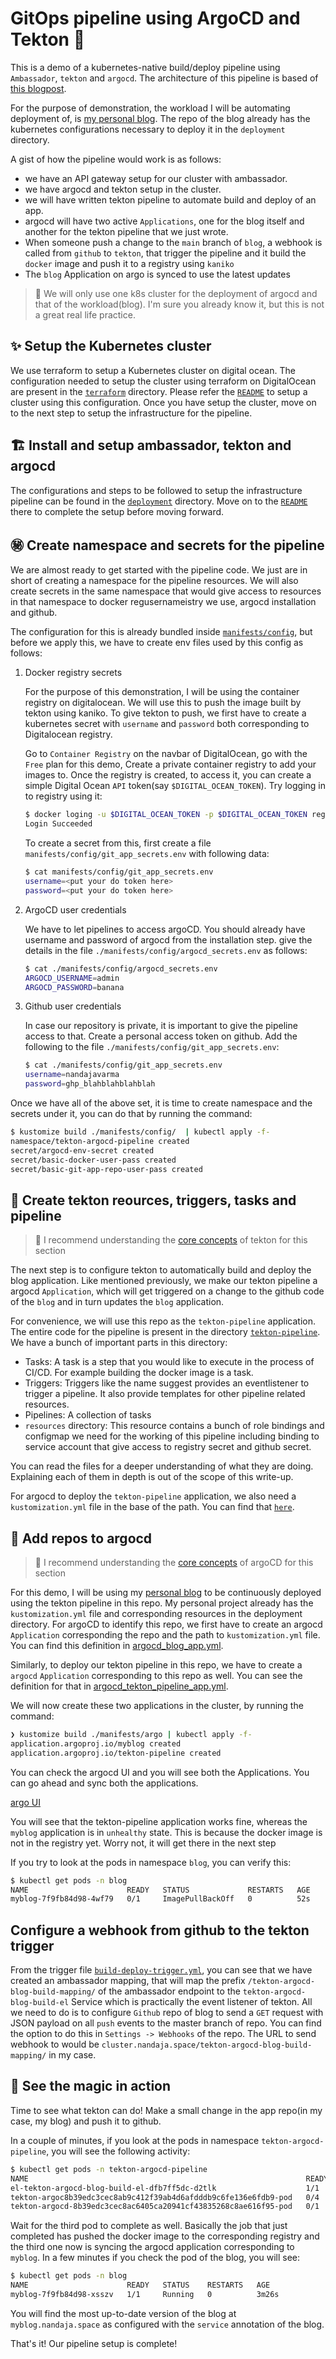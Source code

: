 # GitOps pipeline using ArgoCD and Tekton 🌵

This is a demo of a kubernetes-native build/deploy pipeline using `Ambassador`,
`tekton` and `argocd`. The architecture of this pipeline is based of [this
blogpost](https://medium.com/dzerolabs/using-tekton-and-argocd-to-set-up-a-kubernetes-native-build-release-pipeline-cf4f4d9972b0).

For the purpose of demonstration, the workload I will be automating deployment
of, is [my personal blog](https://github.com/nandajavarma/blog). The repo of the
blog already has the kubernetes configurations necessary to deploy it in the
`deployment` directory.

A gist of how the pipeline would work is as follows:

- we have an API gateway setup for our cluster with ambassador.
- we have argocd and tekton setup in the cluster.
- we will have written tekton pipeline to automate build and deploy of an app.
- argocd will have two active `Applications`, one for the blog itself and
  another for the tekton pipeline that we just wrote.
- When someone push a change to the `main` branch of `blog`, a webhook is called
  from `github` to `tekton`, that trigger the pipeline and it build the `docker` image and push
  it to a registry using `kaniko`
- The `blog` Application on argo is synced to use the latest updates

> 🚧  We will only use one k8s cluster for the deployment of argocd and that of the
> workload(blog). I'm sure you already know it, but this is not a great real
> life practice.

## ✨ Setup the Kubernetes cluster

We use terraform to setup a Kubernetes cluster on digital ocean. The
configuration needed to setup the cluster using terraform on DigitalOcean are
present in the [`terraform`](./terraform) directory. Please refer the
[`README`](./terraform/README.md) to setup a cluster using this configuration.
Once you have setup the cluster, move on to the next step to setup the
infrastructure for the pipeline.

## 🏗️ Install and setup ambassador, tekton and argocd

The configurations and steps to be followed to setup the infrastructure pipeline
can be found in the [`deployment`](./deployment) directory. Move on to the
[`README`](./deployment/README.md) there to complete the setup before moving forward.

## ㊙️ Create namespace and secrets for the pipeline

We are almost ready to get started with the pipeline code. We just are in short
of creating a namespace for the pipeline resources. We will also create secrets in the
same namespace that would give access to resources in that namespace to docker
regusernameistry we use, argocd installation and github.

The configuration for this is already bundled inside
[`manifests/config`](./manifests/config), but before we apply this, we have to
create env files used by this config as follows:

1. Docker registry secrets

    For the purpose of this demonstration, I will be using the container registry on
    digitalocean. We will use this to push the image built by tekton using kaniko. To give
    tekton to push, we first have to create a kubernetes secret with `username` and
    `password` both corresponding to Digitalocean registry.

    Go  to `Container Registry` on the navbar of DigitalOcean, go with the `Free`
    plan for this demo, Create a private container registry to add your images
    to.
    Once the registry is created, to access it, you can create a simple Digital
    Ocean `API` token(say `$DIGITAL_OCEAN_TOKEN`). Try logging in to registry using
    it:

    ``` sh
    $ docker loging -u $DIGITAL_OCEAN_TOKEN -p $DIGITAL_OCEAN_TOKEN registry.digitalocean.com
    Login Succeeded
    ```

    To create a secret from this, first create a file
    `manifests/config/git_app_secrets.env` with following data:

    ``` sh
    $ cat manifests/config/git_app_secrets.env
    username=<put your do token here>
    password=<put your do token here>
    ```

1. ArgoCD user credentials

    We have to let pipelines to access argoCD. You should already have username and
    password of argocd from the installation step. give the details in the file
    `./manifests/config/argocd_secrets.env` as follows:

    ``` sh
    $ cat ./manifests/config/argocd_secrets.env
    ARGOCD_USERNAME=admin
    ARGOCD_PASSWORD=banana
    ```

1. Github user credentials

    In case our repository is private, it is important to give the pipeline access
    to that. Create a personal access token on github. Add the following to the file
    `./manifests/config/git_app_secrets.env`:

    ``` sh
    $ cat ./manifests/config/git_app_secrets.env
    username=nandajavarma
    password=ghp_blahblahblahblah
    ```

Once we have all of the above set, it is time to create namespace and the
secrets under it, you can do that by running the command:

``` sh
$ kustomize build ./manifests/config/  | kubectl apply -f-
namespace/tekton-argocd-pipeline created
secret/argocd-env-secret created
secret/basic-docker-user-pass created
secret/basic-git-app-repo-user-pass created
```

## 🧪 Create tekton reources, triggers, tasks and pipeline

> 🚧 I recommend understanding the [core
> concepts](https://tekton.dev/docs/concepts/) of tekton
> for this section

The next step is to configure tekton to automatically build and deploy the blog
application. Like mentioned previously, we make our tekton pipeline a argocd
`Application`, which will get triggered on a change to the github code of the
`blog` and in turn updates the `blog` application.

For convenience, we will use this repo as the `tekton-pipeline` application. The
entire code for the pipeline is present in the directory
[`tekton-pipeline`](./manifests/tekton-pipeline/). We have a bunch of important
parts in this directory:

- Tasks: A task is a step that you would like to execute in the process of
  CI/CD. For example building the docker image is a task.
- Triggers: Triggers like the name suggest provides an eventlistener to trigger
  a pipeline. It also provide templates for other pipeline related resources.
- Pipelines: A collection of tasks
- `resources` directory: This resource contains a bunch of role bindings and
  configmap we need for the working of this pipeline including binding to service
  account that give access to registry secret and github secret.

You can read the files for a deeper understanding of what they are doing.
Explaining each of them in depth is out of the scope of this write-up.

For argocd to deploy the `tekton-pipeline` application, we also need a
`kustomization.yml` file in the base of the path. You can find that
[`here`](./manifests/tekton-pipeline/kustomization.yml).

## 🔭 Add repos to argocd

> 🚧 I recommend understanding the [core
> concepts](https://argo-cd.readthedocs.io/en/stable/core_concepts/) of argoCD
> for this section

For this demo, I will be using my [personal
blog](https://github.com/nandajavarma/blog) to be continuously deployed using
the tekton pipeline in this repo. My personal project already has the
`kustomization.yml` file and corresponding resources in the deployment
directory. For argoCD to identify this repo, we first have to create an
argocd `Application` corresponding the repo and the path to `kustomization.yml`
file. You can find this definition in
[argocd_blog_app.yml](./manifests/argo/argocd_blog_app.yml).

Similarly, to deploy our tekton pipeline in this repo, we have to create a
`argocd` `Application` corresponding to this repo as well. You can see the
definition for that in
[argocd_tekton_pipeline_app.yml](manifests/argo/argocd_tekton_pipeline_app.yml).

We will now create these two applications in the cluster, by running the
command:

``` sh
❯ kustomize build ./manifests/argo | kubectl apply -f-
application.argoproj.io/myblog created
application.argoproj.io/tekton-pipeline created
```

You can check the argocd UI and you will see both the Applications. You can go
ahead and sync both the applications.

[argo UI](./assets/argoapps.png)

You will see that the tekton-pipeline application works fine, whereas the
`myblog` application is in `unhealthy` state. This is because the docker image
is not in the registry yet. Worry not, it will get there in the next step

If you try to look at the pods in namespace `blog`, you can verify this:

``` sh
$ kubectl get pods -n blog
NAME                      READY   STATUS             RESTARTS   AGE
myblog-7f9fb84d98-4wf79   0/1     ImagePullBackOff   0          52s
```

## Configure a webhook from github to the tekton trigger

From the trigger file
[`build-deploy-trigger.yml`](./manifests/tekton-pipeline/triggers/build-deploy-trigger.yml),
you can see that we have created an ambassador mapping, that will map the prefix
`/tekton-argocd-blog-build-mapping/` of the ambassador endpoint to the
`tekton-argocd-blog-build-el` Service which is practically the event listener
of tekton. All we need to do is to configure `Github` repo of blog to send a
`GET` request with JSON payload on all `push` events to the master branch of
repo. You can find the option to do this in `Settings -> Webhooks` of the repo.
The URL to send webhook to would be
`cluster.nandaja.space/tekton-argocd-blog-build-mapping/` in my case.

## 🧨 See the magic in action

Time to see what tekton can do! Make a small change in the app repo(in my case,
my blog) and push it to github.

In a couple of minutes, if you look at the pods in namespace
`tekton-argocd-pipeline`, you will see the following activity:

``` sh
$ kubectl get pods -n tekton-argocd-pipeline
NAME                                                              READY   STATUS            RESTARTS   AGE
el-tekton-argocd-blog-build-el-dfb7ff5dc-d2tlk                    1/1     Running           0          17m
tekton-argoc8b39edc3cec8ab9c412f39ab4d6afdddb9c6fe136e6fdb9-pod   0/4     Completed         0          113s
tekton-argocd-8b39edc3cec8ac6405ca20941cf43835268c8ae616f95-pod   0/1     PodInitializing   0          20s
```

Wait for the third pod to complete as well. Basically the job that just
completed has pushed the docker image to the corresponding registry and the
third one now is syncing the argocd application corresponding to `myblog`. In a
few minutes if you check the pod of the blog, you will see:

``` sh
$ kubectl get pods -n blog
NAME                      READY   STATUS    RESTARTS   AGE
myblog-7f9fb84d98-xsszv   1/1     Running   0          3m26s
```

You will find the most up-to-date version of the blog at `myblog.nandaja.space`
as configured with the `service` annotation of the blog.

That's it! Our pipeline setup is complete!

